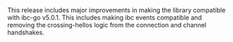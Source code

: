This release includes major improvements in making the library compatible with ibc-go v5.0.1. This includes making ibc events compatible and removing the crossing-hellos logic from the connection and channel handshakes.
